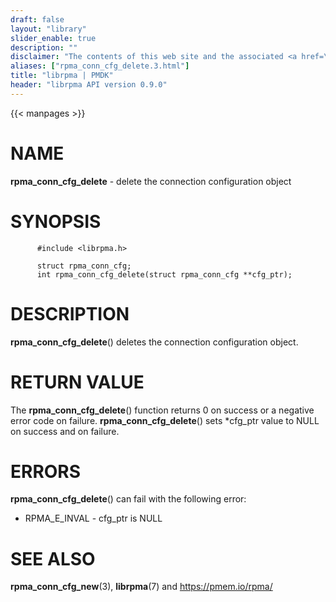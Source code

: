 ```yaml
---
draft: false
layout: "library"
slider_enable: true
description: ""
disclaimer: "The contents of this web site and the associated <a href=\"https://github.com/pmem\">GitHub repositories</a> are BSD-licensed open source."
aliases: ["rpma_conn_cfg_delete.3.html"]
title: "librpma | PMDK"
header: "librpma API version 0.9.0"
---
```

{{< manpages >}}

[comment]: <> (SPDX-License-Identifier: BSD-3-Clause)
[comment]: <> (Copyright 2020, Intel Corporation)

NAME
====

**rpma\_conn\_cfg\_delete** - delete the connection configuration object

SYNOPSIS
========

          #include <librpma.h>

          struct rpma_conn_cfg;
          int rpma_conn_cfg_delete(struct rpma_conn_cfg **cfg_ptr);

DESCRIPTION
===========

**rpma\_conn\_cfg\_delete**() deletes the connection configuration
object.

RETURN VALUE
============

The **rpma\_conn\_cfg\_delete**() function returns 0 on success or a
negative error code on failure. **rpma\_conn\_cfg\_delete**() sets
\*cfg\_ptr value to NULL on success and on failure.

ERRORS
======

**rpma\_conn\_cfg\_delete**() can fail with the following error:

-   RPMA\_E\_INVAL - cfg\_ptr is NULL

SEE ALSO
========

**rpma\_conn\_cfg\_new**(3), **librpma**(7) and https://pmem.io/rpma/
